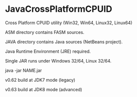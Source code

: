 # JavaCrossPlatformCPUID
Cross Platform CPUID utility (Win32, Win64, Linux32, Linux64)

ASM directory contains FASM sources.

JAVA directory contains Java sources (NetBeans project).

Java Runtime Environment (JRE) required.

Single JAR runs under Windows 32/64, Linux 32/64.

java -jar NAME.jar

v0.62 build at JDK7 mode (legacy)

v0.63 build at JDK8 mode (advanced)

